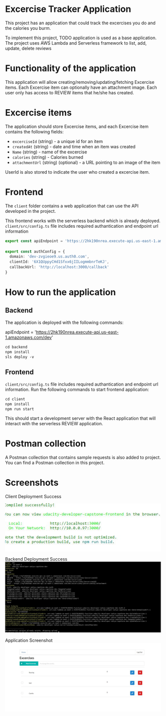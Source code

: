 # Excercise Tracker Application

This project has an application that could track the excercises you do and the calories you burm.

To implement this project, TODO application is used as a base application. The project uses AWS Lambda and Serverless framework to list, add, update, delete reviews

# Functionality of the application

This application will allow creating/removing/updating/fetching Excercise items. Each Excercise item can optionally have an attachment image. Each user only has access to REVIEW items that he/she has created.


# Excercise items

The application should store Excercise items, and each Excercise item contains the following fields:

* `excerciseId` (string) - a unique id for an item
* `createdAt` (string) - date and time when an item was created
* `Name` (string) - name of the excercise
* `calories` (string) - Calories burned
* `attachmentUrl` (string) (optional) - a URL pointing to an image of the item

UserId is also stored to indicate the user who created a excercise item.


# Frontend

The `client` folder contains a web application that can use the API developed in the project.

This frontend works with the serverless backend which is already deployed. `client/src/config.ts` file includes required authantication and endpoint url information

```ts
export const apiEndpoint = 'https://2hk190nrea.execute-api.us-east-1.amazonaws.com/dev'

export const authConfig = {
  domain: 'dev-zvgieoe9.us.auth0.com',
  clientId: '6X1QUppyCHd1Sfxx6jIILogmmbnrTeKJ',
  callbackUrl: 'http://localhost:3000/callback'
}
```

# How to run the application

## Backend

The application is deployed with the following commands: 

apiEndpoint = 'https://2hk190nrea.execute-api.us-east-1.amazonaws.com/dev'

```
cd backend
npm install
sls deploy -v
```

## Frontend

`client/src/config.ts` file includes required authantication and endpoint url information. Run the following commands to start frontend application:

```
cd client
npm install
npm run start
```

This should start a development server with the React application that will interact with the serverless REVIEW application.

# Postman collection

A Postman collection that contains sample requests is also added to project. You can find a Postman collection in this project. 

# Screenshots

Client Deployment Success

![Alt text](Images/client.JPG?raw=true "client deployemnt")

Backend Deployment Success
![Alt text](Images/successfuldeployment.JPG?raw=true "backend deployemnt")

Application Screenshot
![Alt text](Images/screenshot.JPG?raw=true "Application")

